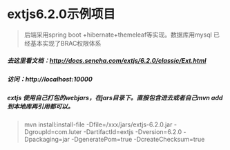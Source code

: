 # extjs6.2.0示例项目
>后端采用spring boot +hibernate+themeleaf等实现。数据库用mysql
已经基本实现了BRAC权限体系

##### 去这里看文档：http://docs.sencha.com/extjs/6.2.0/classic/Ext.html
##### 访问：http://localhost:10000

##### extjs 使用自己打包的webjars，在jars目录下。直接包含进去或者自己mvn add到本地库再引用都可以。

>mvn install:install-file  -Dfile=/xxx/jars/extjs-6.2.0.jar 
-DgroupId=com.luter -DartifactId=extjs -Dversion=6.2.0 -Dpackaging=jar  -DgeneratePom=true -DcreateChecksum=true
 
 
 ###
